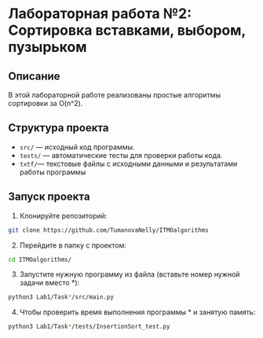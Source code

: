 # Лабораторная работа №2: Сортировка вставками, выбором, пузырьком

## Описание
В этой лабораторной работе реализованы простые алгоритмы сортировки за O(n^2).

## Структура проекта
- `src/` — исходный код программы.
- `tests/` — автоматические тесты для проверки работы кода.
- `txtf/`— текстовые файлы с исходными данными и результатами работы программы

## Запуск проекта
1. Клонируйте репозиторий:
```bash
git clone https://github.com/TumanovaNelly/ITMOalgorithms
```
2. Перейдите в папку с проектом:
```bash
cd ITMOalgorithms/
```
3. Запустите нужную программу из файла (вставьте номер нужной задачи вместо *):
```bash
python3 Lab1/Task*/src/main.py
```
4. Чтобы проверить время выполнения программы * и занятую память:
```bash
python3 Lab1/Task*/tests/InsertionSort_test.py
```
